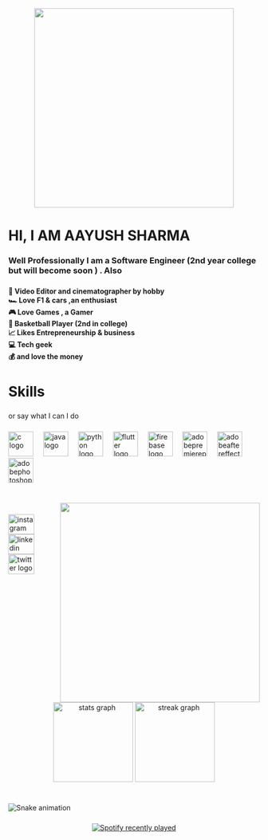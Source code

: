 <div align="center">
  <img height="400" src="https://user-images.githubusercontent.com/74038190/225813708-98b745f2-7d22-48cf-9150-083f1b00d6c9.gif"  />
</div>

###

<h1 align="left">HI, I AM AAYUSH SHARMA</h1>

###

<h3 align="left">Well Professionally I am a Software Engineer (2nd year college but will become soon ) . Also</h3>

###

<h4 align="left">🎥  Video Editor and cinematographer by hobby<br>🏎️  Love F1 & cars ,an enthusiast<br>🎮  Love Games , a Gamer<br>🏀  Basketball Player (2nd in college)<br>📈  Likes Entrepreneurship & business<br>💻  Tech geek <br>💰  and love the money</h4>

###

<h1 align="left">Skills</h1>

###

<p align="left">or say what I can I do</p>

###

<div align="left">
  <img src="https://skillicons.dev/icons?i=c" height="50" alt="c logo"  />
  <img width="12" />
  <img src="https://skillicons.dev/icons?i=java" height="50" alt="java logo"  />
  <img width="12" />
  <img src="https://skillicons.dev/icons?i=py" height="50" alt="python logo"  />
  <img width="12" />
  <img src="https://skillicons.dev/icons?i=flutter" height="50" alt="flutter logo"  />
  <img width="12" />
  <img src="https://skillicons.dev/icons?i=firebase" height="50" alt="firebase logo"  />
  <img width="12" />
  <img src="https://cdn.simpleicons.org/adobepremierepro/9999FF" height="50" alt="adobepremierepro logo"  />
  <img width="12" />
  <img src="https://skillicons.dev/icons?i=ae" height="50" alt="adobeaftereffects logo"  />
  <img width="12" />
  <img src="https://skillicons.dev/icons?i=ps" height="50" alt="adobephotoshop logo"  />
</div>

###

<br clear="both">

<img align="right" height="400" src="https://img.freepik.com/free-vector/cute-man-playing-game-computer-cartoon-vector-icon-illustration-people-technology-icon-isolated_138676-5731.jpg?t=st=1738482155~exp=1738485755~hmac=107b8e8e66ba1a4340b396397a858dab8d112443de6004fad326638c84e7e43e&w=996"  />

###

<div align="left">
  <a href="http://instagram.com/aay.ush_sha.rma/" target="_blank">
    <img src="https://raw.githubusercontent.com/maurodesouza/profile-readme-generator/master/src/assets/icons/social/instagram/default.svg" width="52" height="40" alt="instagram logo"  />
  </a>
  <a href="https://www.linkedin.com/in/aayush-sharma-1314r/" target="_blank">
    <img src="https://raw.githubusercontent.com/maurodesouza/profile-readme-generator/master/src/assets/icons/social/linkedin/default.svg" width="52" height="40" alt="linkedin logo"  />
  </a>
  <img src="https://raw.githubusercontent.com/maurodesouza/profile-readme-generator/master/src/assets/icons/social/twitter/default.svg" width="52" height="40" alt="twitter logo"  />
</div>

###

<div align="center">
  <img src="https://github-readme-stats.vercel.app/api?username=aayush110410&hide_title=false&hide_rank=false&show_icons=true&include_all_commits=true&count_private=true&disable_animations=false&theme=github_dark&locale=en&hide_border=false&order=1" height="160" alt="stats graph"  />
  <img src="https://streak-stats.demolab.com?user=aayush110410&locale=en&mode=daily&theme=github_dark&hide_border=false&border_radius=20&date_format=M%20j%5B,%20Y%5D&order=3" height="160" alt="streak graph"  />
</div>

###

<br clear="both">

<img src="https://raw.githubusercontent.com/aayush110410/aayush110410/output/snake.svg" alt="Snake animation" />

###

<div align="center">
  <a href="https://open.spotify.com/user/31o5lyfxxjfikaxzxm6ewxif75le">
    <img src="https://spotify-recently-played-readme.vercel.app/api?user=31o5lyfxxjfikaxzxm6ewxif75le&count=5&unique=true" alt="Spotify recently played"  />
  </a>
</div>

###
